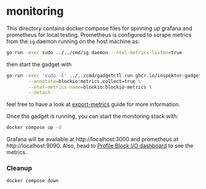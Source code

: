 # monitoring

This directory contains docker compose files for spinning up grafana and prometheus for local testing.
Prometheus is configured to scrape metrics from the `ig` daemon running on the host machine as:

```bash
go run -exec sudo ../../cmd/ig daemon --otel-metrics-listen=true
```

then start the gadget with

```bash
go run -exec 'sudo -E' ../../cmd/gadgetctl run ghcr.io/inspektor-gadget/gadget/profile_blockio:latest \
        --annotate=blockio:metrics.collect=true \
        --otel-metrics-name=blockio:blockio-metrics \
        --detach
```

feel free to have a look at [export-metrics](https://www.inspektor-gadget.io/docs/latest/reference/export-metrics) guide for more information.

Once the gadget is running, you can start the monitoring stack with:

```bash
docker compose up -d
```

<!-- markdown-link-check-disable -->
Grafana will be available at http://localhost:3000 and prometheus at http://localhost:9090.
Also, head to [Profile Block I/O dashboard](http://localhost:3000/d/e1981f70-308c-4784-b986-9b5f1a895444/inspektor-gadget) to see the metrics.
<!-- markdown-link-check-enable -->

### Cleanup

```bash
docker compose down
```

